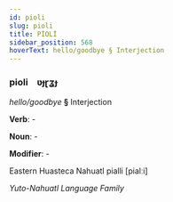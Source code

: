 ```yaml
---
id: pioli
slug: pioli
title: PİOLİ
sidebar_position: 568
hoverText: hello/goodbye § Interjection
---
```


### pioli&emsp;<span kind="abugida">ʋɟɽʓɟ</span>

*hello/goodbye* **§** Interjection

**Verb**: -

**Noun**: -

**Modifier**: -

Eastern Huasteca Nahuatl pialli [pialːi]

*Yuto-Nahuatl Language Family*